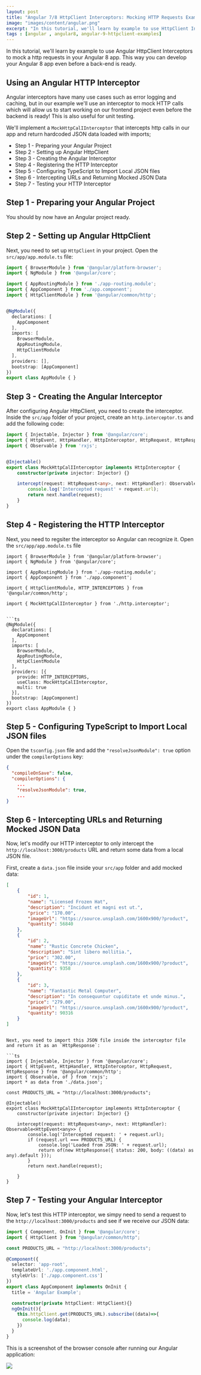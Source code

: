 ```yaml
---
layout: post
title: "Angular 7/8 HttpClient Interceptors: Mocking HTTP Requests Example"
image: "images/content/angular.png"
excerpt: "In this tutorial, we'll learn by example to use HttpClient Interceptors to mock a back-end for your Angular 8 app. This way you can develop your Angular 8 app without a back-end" 
tags : [angular , angular8, angular-9-httpclient-examples] 
---
```



In this tutorial, we'll learn by example to use Angular HttpClient Interceptors to mock a http requests in your Angular 8 app. This way you can develop your Angular 8 app even before a back-end is ready. 
  

## Using an Angular HTTP Interceptor

Angular interceptors have many use cases such as error logging and caching, but in our example we'll use an interceptor to mock HTTP calls which will allow us to start working on our frontend project even before the backend is ready! This is also useful for unit testing.

We'll implement a `MockHttpCalIInterceptor` that intercepts http calls in our app and return hardcoded JSON data loaded with imports;

- Step 1 - Preparing your Angular Project
- Step 2 - Setting up Angular HttpClient
- Step 3 - Creating the Angular Interceptor
- Step 4 - Registering the HTTP Interceptor 
- Step 5 - Configuring TypeScript to Import Local JSON files
- Step 6 - Intercepting URLs and Returning Mocked JSON Data
- Step 7 - Testing your HTTP Interceptor

## Step 1 - Preparing your Angular Project

You should by now have an Angular project ready.


## Step 2 -  Setting up Angular HttpClient

Next, you need to set up `HttpClient` in your project. Open the `src/app/app.module.ts` file:

```ts
import { BrowserModule } from '@angular/platform-browser';
import { NgModule } from '@angular/core';

import { AppRoutingModule } from './app-routing.module';
import { AppComponent } from './app.component';
import { HttpClientModule } from '@angular/common/http';


@NgModule({
  declarations: [
    AppComponent
  ],
  imports: [
    BrowserModule,
    AppRoutingModule,
    HttpClientModule
  ],
  providers: [],
  bootstrap: [AppComponent]
})
export class AppModule { }
```


## Step 3 - Creating the Angular Interceptor

After configuring Angular HttpClient, you need to create the interceptor. Inside the `src/app` folder of your project, create an `http.interceptor.ts` and add the following code: 

```ts
import { Injectable, Injector } from '@angular/core';
import { HttpEvent, HttpHandler, HttpInterceptor, HttpRequest, HttpResponse } from '@angular/common/http';
import { Observable } from 'rxjs';


@Injectable()
export class MockHttpCalIInterceptor implements HttpInterceptor {
    constructor(private injector: Injector) {}

    intercept(request: HttpRequest<any>, next: HttpHandler): Observable<HttpEvent<any>> {        
        console.log('Intercepted request' + request.url);
        return next.handle(request);
    }
}

```

## Step 4 - Registering the HTTP Interceptor 

Next, you need to regsiter the interceptor so Angular can recognize it. Open the `src/app/app.module.ts` file 

```
import { BrowserModule } from '@angular/platform-browser';
import { NgModule } from '@angular/core';

import { AppRoutingModule } from './app-routing.module';
import { AppComponent } from './app.component';

import { HttpClientModule, HTTP_INTERCEPTORS } from '@angular/common/http';

import { MockHttpCalIInterceptor } from './http.interceptor';


```ts
@NgModule({
  declarations: [
    AppComponent
  ],
  imports: [
    BrowserModule,
    AppRoutingModule,
    HttpClientModule
  ],
  providers: [{
    provide: HTTP_INTERCEPTORS,
    useClass: MockHttpCalIInterceptor,
    multi: true
  }],
  bootstrap: [AppComponent]
})
export class AppModule { }
```


## Step 5 - Configuring TypeScript to Import Local JSON files

Open the `tsconfig.json` file and add the `"resolveJsonModule": true` option under the `compilerOptions` key:

```json
{
  "compileOnSave": false,
  "compilerOptions": {
    ...
    "resolveJsonModule": true,
    ...
}
```


## Step 6 - Intercepting URLs and Returning Mocked JSON Data

Now, let's modify our HTTP interceptor to only intercept the `http://localhost:3000/products` URL and return some data from a local JSON file.

First, create a `data.json` file inside your `src/app` folder and add mocked data:

```json
[
    {
        "id": 1,
        "name": "Licensed Frozen Hat",
        "description": "Incidunt et magni est ut.",
        "price": "170.00",
        "imageUrl": "https://source.unsplash.com/1600x900/?product",
        "quantity": 56840
    },
    {
        "id": 2,
        "name": "Rustic Concrete Chicken",
        "description": "Sint libero mollitia.",
        "price": "302.00",
        "imageUrl": "https://source.unsplash.com/1600x900/?product",
        "quantity": 9358
    },
    {
        "id": 3,
        "name": "Fantastic Metal Computer",
        "description": "In consequuntur cupiditate et unde minus.",
        "price": "279.00",
        "imageUrl": "https://source.unsplash.com/1600x900/?product",
        "quantity": 90316
    }
]
```
```

Next, you need to import this JSON file inside the interceptor file and return it as an `HttpResponse`:

```ts
import { Injectable, Injector } from '@angular/core';
import { HttpEvent, HttpHandler, HttpInterceptor, HttpRequest, HttpResponse } from '@angular/common/http';
import { Observable, of } from 'rxjs';
import * as data from './data.json';

const PRODUCTS_URL = "http://localhost:3000/products";

@Injectable()
export class MockHttpCalIInterceptor implements HttpInterceptor {
    constructor(private injector: Injector) {}

    intercept(request: HttpRequest<any>, next: HttpHandler): Observable<HttpEvent<any>> {        
        console.log('Intercepted request: ' + request.url);
        if (request.url === PRODUCTS_URL) {
            console.log('Loaded from JSON: ' + request.url);
            return of(new HttpResponse({ status: 200, body: ((data) as any).default }));
        }
        return next.handle(request);

    }
}

```

## Step 7 - Testing your Angular Interceptor

Now, let's test this HTTP interceptor, we simpy need to send a request to the `http://localhost:3000/products` and see if we receive our JSON data:

```ts
import { Component, OnInit } from '@angular/core';
import { HttpClient } from "@angular/common/http";

const PRODUCTS_URL = "http://localhost:3000/products";

@Component({
  selector: 'app-root',
  templateUrl: './app.component.html',
  styleUrls: ['./app.component.css']
})
export class AppComponent implements OnInit {
  title = 'Angular Example';

  constructor(private httpClient: HttpClient){}
  ngOnInit(){
    this.httpClient.get(PRODUCTS_URL).subscribe((data)=>{
      console.log(data);
    })
  }
}
```

This is a screenshot of the browser console after running our Angular application:

![](https://www.techiediaries.com/assets/images/angular-http-interceptor-example.png)

